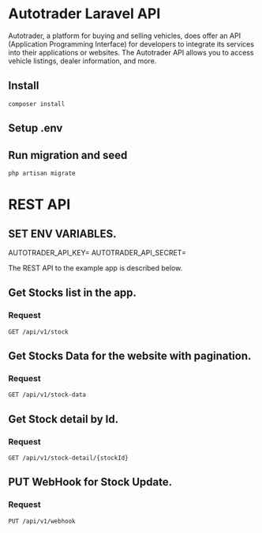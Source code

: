 <h1>Autotrader Laravel API</h1>

<p>Autotrader, a platform for buying and selling vehicles, does offer an API (Application Programming Interface) for developers to integrate its services into their applications or websites. The Autotrader API allows you to access vehicle listings, dealer information, and more. </p>

## Install

    composer install

## Setup .env
## Run migration and seed

    php artisan migrate

# REST API

## SET ENV VARIABLES.
AUTOTRADER_API_KEY=
AUTOTRADER_API_SECRET=


The REST API to the example app is described below.

## Get Stocks list in the app.

### Request

`GET /api/v1/stock`

## Get Stocks Data for the website with pagination.

### Request

`GET /api/v1/stock-data`

## Get Stock detail by Id.

### Request

`GET /api/v1/stock-detail/{stockId}`

## PUT WebHook for Stock Update.

### Request

`PUT /api/v1/webhook`

